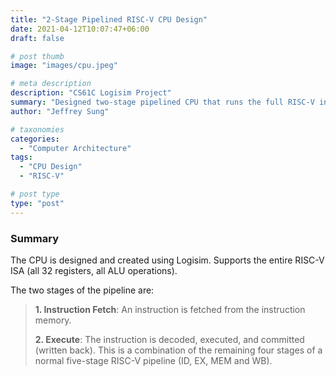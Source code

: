 ```yaml
---
title: "2-Stage Pipelined RISC-V CPU Design"
date: 2021-04-12T10:07:47+06:00
draft: false

# post thumb
image: "images/cpu.jpeg"

# meta description
description: "CS61C Logisim Project"
summary: "Designed two-stage pipelined CPU that runs the full RISC-V instruction set."
author: "Jeffrey Sung"

# taxonomies
categories: 
  - "Computer Architecture"
tags:
  - "CPU Design"
  - "RISC-V"

# post type
type: "post"
---
```


### Summary
The CPU is designed and created using Logisim. Supports the entire RISC-V ISA (all 32 registers, all ALU operations). 

The two stages of the pipeline are:
>**1. Instruction Fetch**:  An instruction is fetched from the instruction memory.
>
>**2. Execute**:  The instruction is decoded, executed, and committed (written back). This is a combination of the remaining four stages of a normal five-stage RISC-V pipeline (ID, EX, MEM and WB).
